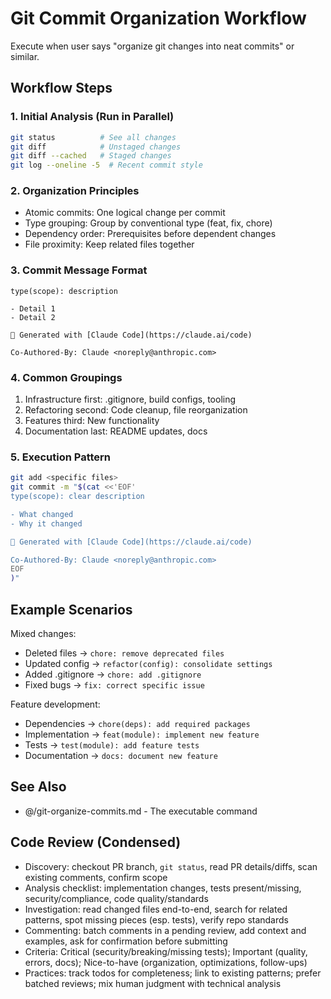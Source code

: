 # Git Commit Organization Workflow

Execute when user says "organize git changes into neat commits" or similar.

## Workflow Steps

### 1. Initial Analysis (Run in Parallel)

```bash
git status          # See all changes
git diff            # Unstaged changes
git diff --cached   # Staged changes
git log --oneline -5  # Recent commit style
```

### 2. Organization Principles

- Atomic commits: One logical change per commit
- Type grouping: Group by conventional type (feat, fix, chore)
- Dependency order: Prerequisites before dependent changes
- File proximity: Keep related files together

### 3. Commit Message Format

```text
type(scope): description

- Detail 1
- Detail 2

🤖 Generated with [Claude Code](https://claude.ai/code)

Co-Authored-By: Claude <noreply@anthropic.com>
```

### 4. Common Groupings

1. Infrastructure first: .gitignore, build configs, tooling
2. Refactoring second: Code cleanup, file reorganization  
3. Features third: New functionality
4. Documentation last: README updates, docs

### 5. Execution Pattern

```bash
git add <specific files>
git commit -m "$(cat <<'EOF'
type(scope): clear description

- What changed
- Why it changed

🤖 Generated with [Claude Code](https://claude.ai/code)

Co-Authored-By: Claude <noreply@anthropic.com>
EOF
)"
```

## Example Scenarios

Mixed changes:

- Deleted files → `chore: remove deprecated files`
- Updated config → `refactor(config): consolidate settings`
- Added .gitignore → `chore: add .gitignore`
- Fixed bugs → `fix: correct specific issue`

Feature development:

- Dependencies → `chore(deps): add required packages`
- Implementation → `feat(module): implement new feature`
- Tests → `test(module): add feature tests`
- Documentation → `docs: document new feature`

## See Also

- @/git-organize-commits.md - The executable command

## Code Review (Condensed)
- Discovery: checkout PR branch, `git status`, read PR details/diffs, scan existing comments, confirm scope
- Analysis checklist: implementation changes, tests present/missing, security/compliance, code quality/standards
- Investigation: read changed files end-to-end, search for related patterns, spot missing pieces (esp. tests), verify repo standards
- Commenting: batch comments in a pending review, add context and examples, ask for confirmation before submitting
- Criteria: Critical (security/breaking/missing tests); Important (quality, errors, docs); Nice-to-have (organization, optimizations, follow-ups)
- Practices: track todos for completeness; link to existing patterns; prefer batched reviews; mix human judgment with technical analysis
